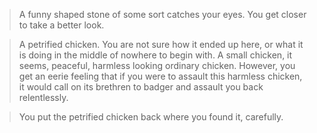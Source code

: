 >A funny shaped stone of some sort catches your eyes. You get closer to take a better look.  
  
>A petrified chicken. You are not sure how it ended up here, or what it is doing in the middle of nowhere to begin with. A small chicken, it seems, peaceful, harmless looking ordinary chicken. However, you get an eerie feeling that if you were to assault this harmless chicken, it would call on its brethren to badger and assault you back relentlessly.  
  
>You put the petrified chicken back where you found it, carefully.  
